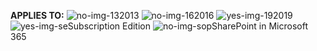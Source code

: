**APPLIES TO:** ![no-img-13](../media/no.png)2013 ![no-img-16](../media/no.png)2016 ![yes-img-19](../media/yes.png)2019 ![yes-img-se](../media/yes.png)Subscription Edition ![no-img-sop](../media/no.png)SharePoint in Microsoft 365
